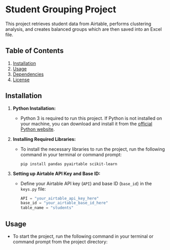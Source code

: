 # Student Grouping Project

This project retrieves student data from Airtable, performs clustering analysis, and creates balanced groups which are then saved into an Excel file.

## Table of Contents

1. [Installation](#installation)
2. [Usage](#usage)
3. [Dependencies](#dependencies)
4. [License](#license)

## Installation

1. **Python Installation:**
   - Python 3 is required to run this project. If Python is not installed on your machine, you can download and install it from the [official Python website](https://www.python.org/downloads/).

2. **Installing Required Libraries:**
   - To install the necessary libraries to run the project, run the following command in your terminal or command prompt:
     ```
     pip install pandas pyairtable scikit-learn
     ```

3. **Setting up Airtable API Key and Base ID:**
   - Define your Airtable API key (`API`) and base ID (`base_id`) in the `keys.py` file:
     ```python
     API = "your_airtable_api_key_here"
     base_id = "your_airtable_base_id_here"
     table_name = "students"
     ```

## Usage

- To start the project, run the following command in your terminal or command prompt from the project directory:
